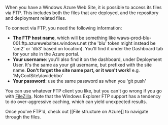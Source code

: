 When you have a Windows Azure Web Site, it is possible to access its files via FTP. This includes both the files that are deployed, and the repository and deployment related files.

To connect via FTP, you need the following information:

- **The FTP host name**, which will be something like waws-prod-blu-001.ftp.azurewebsites.windows.net (the 'blu' token might instead be 'am2' or 'db3' based on location). You'll find it under the Dashboard tab for your site in the Azure portal.
- **Your username**: you'll also find it on the dashboard, under Deployment User. It's the same as your git username, but prefixed with the site name. **Don't forget the site name part, or it won't work!** e.g. 'MyCoolSite\davidebbo'
- **Your password**: use the same password as when you 'git push'

You can use whatever FTP client you like, but you can't go wrong if you go with [FileZilla](http://filezilla-project.org/). Note that the Windows Explorer FTP support has a tendency to do over-aggressive caching, which can yield unexpected results.

Once you've FTP'd, check out [[File structure on Azure]] to navigate through the files.